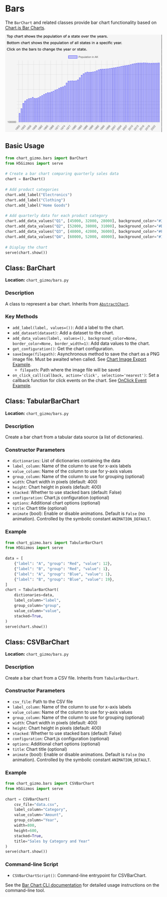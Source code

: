 # Bars

The `BarChart` and related classes provide bar chart functionality based on [Chart.js Bar Charts](https://www.chartjs.org/docs/latest/charts/bar.html).

![Sample Bar Chart](../screenshots/barchart.png)

## Basic Usage

```python
from chart_gizmo.bars import BarChart
from H5Gizmos import serve

# Create a bar chart comparing quarterly sales data
chart = BarChart()

# Add product categories
chart.add_label("Electronics")
chart.add_label("Clothing")
chart.add_label("Home Goods")

# Add quarterly data for each product category
chart.add_data_values("Q1", [45000, 32000, 28000], background_color="#3366CC")
chart.add_data_values("Q2", [52000, 38000, 31000], background_color="#DC3912")
chart.add_data_values("Q3", [48000, 42000, 36000], background_color="#FF9900")
chart.add_data_values("Q4", [60000, 52000, 40000], background_color="#109618")

# Display the chart
serve(chart.show())
```

## Class: BarChart

**Location:** `chart_gizmo/bars.py`

### Description

A class to represent a bar chart. Inherits from [`AbstractChart`](../api/charts.md).

### Key Methods

- `add_label(label, values=())`: Add a label to the chart.
- `add_dataset(dataset)`: Add a dataset to the chart.
- `add_data_values(label, values=(), background_color=None, border_color=None, border_width=1)`: Add data values to the chart.
- `get_configuration()`: Get the chart configuration.
- `saveImage(filepath)`: Asynchronous method to save the chart as a PNG image file. Must be awaited when called. See [Chart Image Export Example](../examples/#chart-image-export).
  - `filepath`: Path where the image file will be saved
- `on_click_call(callback, action='click', selection='nearest')`: Set a callback function for click events on the chart. See [OnClick Event Example](../examples/#onclick-event-example).

## Class: TabularBarChart

**Location:** `chart_gizmo/bars.py`

### Description

Create a bar chart from a tabular data source (a list of dictionaries).

### Constructor Parameters

- `dictionaries`: List of dictionaries containing the data
- `label_column`: Name of the column to use for x-axis labels
- `value_column`: Name of the column to use for y-axis values
- `group_column`: Name of the column to use for grouping (optional)
- `width`: Chart width in pixels (default: 400)
- `height`: Chart height in pixels (default: 400)
- `stacked`: Whether to use stacked bars (default: False)
- `configuration`: Chart.js configuration (optional)
- `options`: Additional chart options (optional)
- `title`: Chart title (optional)
- `animate` (bool): Enable or disable animations. Default is `False` (no animation). Controlled by the symbolic constant `ANIMATION_DEFAULT`.

### Example

```python
from chart_gizmo.bars import TabularBarChart
from H5Gizmos import serve

data = [
    {"label": "A", "group": "Red", "value": 12},
    {"label": "B", "group": "Red", "value": 1},
    {"label": "A", "group": "Blue", "value": 1},
    {"label": "B", "group": "Blue", "value": 19},
]
chart = TabularBarChart(
    dictionaries=data,
    label_column="label",
    group_column="group",
    value_column="value",
    stacked=True,
)
serve(chart.show())
```

## Class: CSVBarChart

**Location:** `chart_gizmo/bars.py`

### Description

Create a bar chart from a CSV file. Inherits from `TabularBarChart`.

### Constructor Parameters

- `csv_file`: Path to the CSV file
- `label_column`: Name of the column to use for x-axis labels
- `value_column`: Name of the column to use for y-axis values
- `group_column`: Name of the column to use for grouping (optional)
- `width`: Chart width in pixels (default: 400)
- `height`: Chart height in pixels (default: 400)
- `stacked`: Whether to use stacked bars (default: False)
- `configuration`: Chart.js configuration (optional)
- `options`: Additional chart options (optional)
- `title`: Chart title (optional)
- `animate` (bool): Enable or disable animations. Default is `False` (no animation). Controlled by the symbolic constant `ANIMATION_DEFAULT`.

### Example

```python
from chart_gizmo.bars import CSVBarChart
from H5Gizmos import serve

chart = CSVBarChart(
    csv_file="data.csv",
    label_column="Category",
    value_column="Amount",
    group_column="Year",
    width=800,
    height=600,
    stacked=True,
    title="Sales by Category and Year"
)
serve(chart.show())
```

### Command-line Script

- `CSVBarChartScript()`: Command-line entrypoint for CSVBarChart.

See the [Bar Chart CLI documentation](../cli/bar.md) for detailed usage instructions on the command-line tool.
